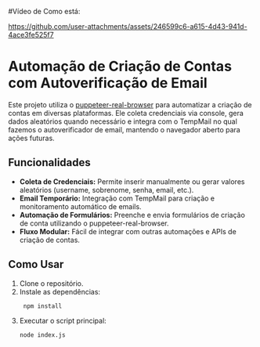 #Vídeo de Como está: 


https://github.com/user-attachments/assets/246599c6-a615-4d43-941d-4ace3fe525f7



# Automação de Criação de Contas com Autoverificação de Email

Este projeto utiliza o [puppeteer-real-browser](https://www.npmjs.com/package/puppeteer-real-browser) para automatizar a criação de contas em diversas plataformas. Ele coleta credenciais via console, gera dados aleatórios quando necessário e integra com o TempMail no qual fazemos o autoverificador de email, mantendo o navegador aberto para ações futuras.

## Funcionalidades

- **Coleta de Credenciais:** Permite inserir manualmente ou gerar valores aleatórios (username, sobrenome, senha, email, etc.).
- **Email Temporário:** Integração com TempMail para criação e monitoramento automático de emails.
- **Automação de Formulários:** Preenche e envia formulários de criação de conta utilizando o puppeteer-real-browser.
- **Fluxo Modular:** Fácil de integrar com outras automações e APIs de criação de contas.

## Como Usar

1. Clone o repositório.
2. Instale as dependências:
   ```bash
    npm install
    ```
3. Executar o script principal:
    ```bash
    node index.js
    ```
